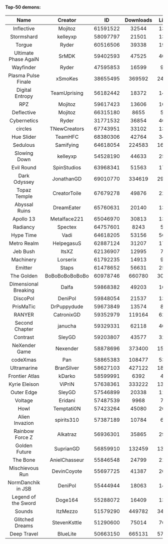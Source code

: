 #### Top-50 demons:

| Name | Creator | ID | Downloads | Likes |
|:---:|:---:|:---:|:---:|:---:|
| Inflective | Mojitoz | 61591522 | 32544 | 1348
| Stormshard | kelleyxp | 58097797 | 21501 | 1389
| Torgue | Ryder | 60516506 | 39338 | 1945
| Ultimate Phase AgaiN | SrMDK | 59402593 | 47525 | 4077
| Wayfinder | Ryder | 47595853 | 16599 | 911
| Plasma Pulse Finale | xSmoKes | 38655495 | 369592 | 24519
| Digital Entropy | TeamUprising | 56182442 | 18372 | 1486
| RPZ | Mojitoz | 59617423 | 13606 | 1054
| Deflective | Mojitoz | 66315180 | 8655 | 575
| Cybernetics | Ryder | 31771532 | 36854 | 4662
| circles | TNewCreators | 67743951 | 33102 | 1353
| Hue Slider | TeamHFC | 68380306 | 42764 | 3467
| Sedulous | Samifying | 64618054 | 224583 | 16962
| Slowing Down | kelleyxp | 54528190 | 44633 | 2506
| Evil Round | SpinStudios | 63968341 | 51563 | 1744
| Dark Odyssey | JonathanGD | 69010770 | 334619 | 29211
| Topaz Temple | CreatorToile | 67679278 | 49876 | 2217
| Abyssal Ruins | DreamEater | 65760631 | 20140 | 1344
| Apollo 13 | Metalface221 | 65046970 | 30813 | 1331
| Radiancy | Spectex | 64757601 | 8243 | 540
| Hype Time | Vadi | 64618205 | 53156 | 5633
| Metro Realm | HelpegasuS | 62887124 | 31207 | 1796
| Jeb Bush | ItsXZ | 62136907 | 12995 | 766
| Machinery | Lorserix | 61792235 | 14913 | 905
| Emitter | Staps | 61478652 | 56631 | 2504
| The Golden | BoBoBoBoBoBoBo | 60978746 | 660780 | 30512
| Dimensional Breaking | Dalfa | 59868382 | 49203 | 1691
| DiscoPol | DeniPol | 59848054 | 21537 | 1374
| PrisMaTic | DrPuppydude | 59673849 | 13574 | 891
| RANYER | CatronixGD | 59352979 | 119164 | 6239
| Second Chapter | janucha | 59329331 | 62118 | 4630
| Contrast | SleyGD | 59203807 | 43577 | 3286
| NeXender Game | Nexender | 58878696 | 373400 | 15277
| codeXmas | Pan | 58865383 | 108477 | 5383
| Ultramarine | BranSilver | 58627103 | 427122 | 18339
| Frontier Atlas | kDarko | 58599991 | 6392 | 485
| Kyrie Eleison | ViPriN | 57638361 | 333222 | 13360
| Outer Edge | SleyGD | 57546899 | 20338 | 1194
| Voltage | Eridani | 57487539 | 9968 | 730
| Howl | Temptati0N | 57423264 | 45080 | 2070
| Alien Invazion  | spirits310 | 57387189 | 10784 | 609
| Rainbow Force Z | Alkatraz | 56936301 | 35865 | 2929
| Golden Future | SuprianGD  | 56859910 | 132459 | 13946
| The Bone | AnielChasseur | 55846548 | 24799 | 2150
| Mischievous Run | DevinCoyote | 55697725 | 41387 | 2028
| NormDanchik in JSB | DeniPol | 55444944 | 18063 | 1402
| Legend of the Sword | Doge164 | 55288072 | 16409 | 1396
| Sounds | ItzMezzo | 51579290 | 449782 | 34184
| Glitched Dreams | StevenKsttle | 51290600 | 75014 | 7618
| Deep Travel | BlueLite | 50663150 | 665131 | 57815
